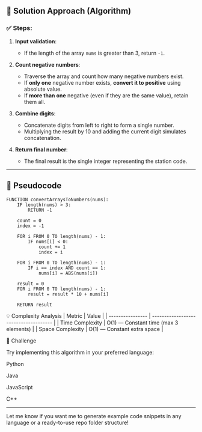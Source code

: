## 🧠 Solution Approach (Algorithm)

### ✅ Steps:

1. **Input validation**:
   - If the length of the array `nums` is greater than 3, return `-1`.

2. **Count negative numbers**:
   - Traverse the array and count how many negative numbers exist.
   - If **only one** negative number exists, **convert it to positive** using absolute value.
   - If **more than one** negative (even if they are the same value), retain them all.

3. **Combine digits**:
   - Concatenate digits from left to right to form a single number.
   - Multiplying the result by 10 and adding the current digit simulates concatenation.

4. **Return final number**:
   - The final result is the single integer representing the station code.

---

## 📝 Pseudocode

```pseudo
FUNCTION convertArraysToNumbers(nums):
    IF length(nums) > 3:
        RETURN -1

    count = 0
    index = -1

    FOR i FROM 0 TO length(nums) - 1:
        IF nums[i] < 0:
            count += 1
            index = i

    FOR i FROM 0 TO length(nums) - 1:
        IF i == index AND count == 1:
            nums[i] = ABS(nums[i])

    result = 0
    FOR i FROM 0 TO length(nums) - 1:
        result = result * 10 + nums[i]

    RETURN result
```
💡 Complexity Analysis
| Metric           | Value                                 |
| ---------------- | ------------------------------------- |
| Time Complexity  | O(1) — Constant time (max 3 elements) |
| Space Complexity | O(1) — Constant extra space           |



🚀 Challenge

Try implementing this algorithm in your preferred language:

Python

Java

JavaScript

C++

---

Let me know if you want me to generate example code snippets in any language or a ready-to-use repo folder structure!


